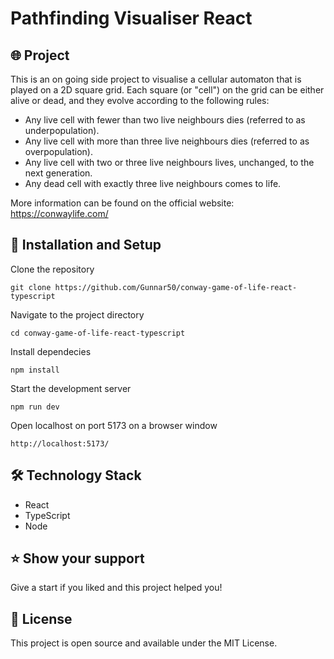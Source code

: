 # Pathfinding Visualiser React

## 🌐 Project

This is an on going side project to visualise a cellular automaton that is played on a 2D square grid. Each square (or "cell") on the grid can be either alive or dead, and they evolve according to the following rules:

- Any live cell with fewer than two live neighbours dies (referred to as underpopulation).
- Any live cell with more than three live neighbours dies (referred to as overpopulation).
- Any live cell with two or three live neighbours lives, unchanged, to the next generation.
- Any dead cell with exactly three live neighbours comes to life.

More information can be found on the official website: https://conwaylife.com/

## 🔧 Installation and Setup

Clone the repository

```
git clone https://github.com/Gunnar50/conway-game-of-life-react-typescript
```

Navigate to the project directory

```
cd conway-game-of-life-react-typescript
```

Install dependecies

```
npm install
```

Start the development server

```
npm run dev
```

Open localhost on port 5173 on a browser window

```
http://localhost:5173/
```

## 🛠️ Technology Stack

- React
- TypeScript
- Node

## ⭐️ Show your support

Give a start if you liked and this project helped you!

## 📝 License

This project is open source and available under the MIT License.
